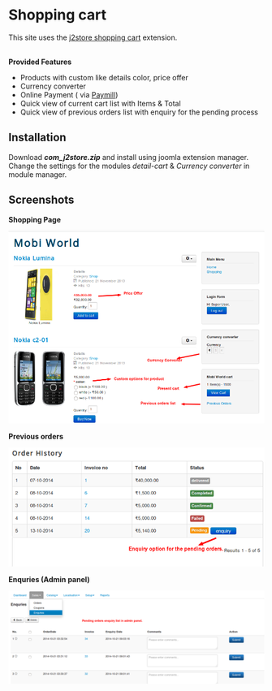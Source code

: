 <h1>Shopping cart</h1>

This site uses the <a href="http://j2store.org/demo-stores.html">j2store shopping cart</a> extension.
<br>
<br>

<b>Provided Features</b>

<ul>
   <li> Products with custom like details color, price offer </li>
   <li> Currency converter </li>
   <li> Online Payment ( via <a href="https://app.paymill.com/">Paymill</a>) </li>
   <li> Quick view of current cart list with Items & Total </li>
   <li> Quick view of previous orders list with enquiry for the pending process </li>
</ul>
  

<h2>Installation</h2>

Download <b><i>com_j2store.zip</i></b> and install using joomla extension manager.
<br>
Change the settings for the modules <i>detail-cart</i> & <i>Currency converter</i> in module manager.


<h2>Screenshots</h2>

<b>Shopping Page</b>

![Shopping](https://github.com/sankar-nyros/Joomla_component_shoppingcart/blob/master/Joomla/screens/shopping.png "Optional title")


<b>Previous orders</b>

![Orders](https://github.com/sankar-nyros/Joomla_component_shoppingcart/blob/master/Joomla/screens/orders.png "Optional title") 


<b>Enquries (Admin panel)</b>

![Enquries](https://github.com/sankar-nyros/Joomla_component_shoppingcart/blob/master/Joomla/screens/enquries.png "Optional title") 



